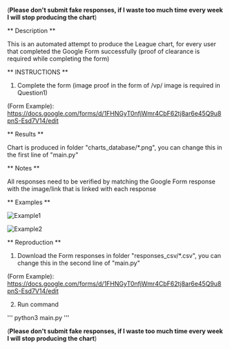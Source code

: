 (**Please don't submit fake responses, if I waste too much time every week I will stop producing the chart**)

** Description **

This is an automated attempt to produce the League chart, for every user that completed the Google Form successfully (proof of clearance is required while completing the form)

** INSTRUCTIONS **

1) Complete the form (image proof in the form of /vp/ image is required in Question1)

(Form Example): https://docs.google.com/forms/d/1FHNGyT0nfjWmr4CbF62tj8ar6e45Q9u8pnS-Esd7V14/edit

** Results **

Chart is produced in folder "charts_database/*.png", you can change this in the first line of "main.py"

** Notes **

All responses need to be verified by matching the Google Form response with the image/link that is linked with each response

** Examples **


![Example1](charts_database/example1.png?raw=true "Example1")

![Example2](charts_database/example2.png?raw=true "Example2")

** Reproduction **

1) Download the Form responses in folder "responses_csv/*.csv", you can change this in the second line of "main.py"

(Form Example): https://docs.google.com/forms/d/1FHNGyT0nfjWmr4CbF62tj8ar6e45Q9u8pnS-Esd7V14/edit

2) Run command

''' 
python3 main.py
'''

 (**Please don't submit fake responses, if I waste too much time every week I will stop producing the chart**)